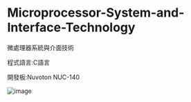 # Microprocessor-System-and-Interface-Technology
微處理器系統與介面技術

程式語言:C語言

開發板:Nuvoton NUC-140

![image](https://user-images.githubusercontent.com/64843338/160080576-58cf5165-0606-4f65-b980-331bbbf38ee1.png)

